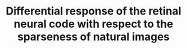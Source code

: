 ---
authors:
- firstname: Cesar
  institute: CINV
  lastname: Ravello
- firstname: Maria-Jose
  institute: "Univ Tecnico Federico Santa Mar\xEDa"
  lastname: Escobar
- firstname: Adrian
  institute: CINV
  lastname: Palacios
- firstname: Laurent U.
  institute: INT
  lastname: Perrinet
layout: refuses
pdf: http://invibe.net/LaurentPerrinet/Publications/Ravello16droplets?action=AttachFile&do=get&target=Ravello16nips.pdf
section: pre
title: Differential response of the retinal neural code with respect to the sparseness
  of natural images
---